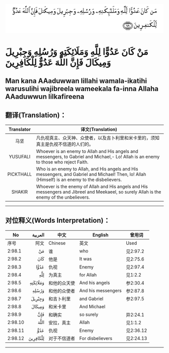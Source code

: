 ![002:098](images/002_098.gif)

#   مَنْ كَانَ عَدُوًّا لِلَّهِ وَمَلَائِكَتِهِ وَرُسُلِهِ وَجِبْرِيلَ وَمِيكَالَ فَإِنَّ اللَّهَ عَدُوٌّ لِلْكَافِرِينَ 

## Man kana AAaduwwan lillahi wamala-ikatihi warusulihi wajibreela wameekala fa-inna Allaha AAaduwwun lilkafireena

## 翻译(Translation)：

| Translator | 译文(Translation)                                            |
| :--------: | ------------------------------------------------------------ |
|    马坚    | 凡仇视真主、众天神、众使者，以及吉卜利里和米卡里的，须知真主是仇视不信道的人们的。 |
|  YUSUFALI  | Whoever is an enemy to Allah and His angels and messengers, to Gabriel and Michael,- Lo! Allah is an enemy to those who reject Faith. |
| PICKTHALL  | Who is an enemy to Allah, and His angels and His messengers, and Gabriel and Michael! Then, lo! Allah (Himself) is an enemy to the disbelievers. |
|   SHAKIR   | Whoever is the enemy of Allah and His angels and His messengers and Jibreel and Meekaeel, so surely Allah is the enemy of the unbelievers. |

---

## 对位释义(Words Interpretation)：

| No      |  العربية | 中文         | English            | 曾用词    |
| ------- | -------: | ------------ | ------------------ | --------- |
| 序号    |     阿文 | Chinese      | 英文               | Used      |
| 2:98.1  |       مَنْ | 谁           | who                | 见2:97.2  |
| 2:98.2  |      كَانَ | 他是         | It was             | 见2:75.6  |
| 2:98.3  |     عَدُوًّا | 仇视         | Enemy              | 见2:97.4  |
| 2:98.4  |      لِلَّهِ | 为真主       | for Allah          | 见1:2.2   |
| 2:98.5  | وَمَلَائِكَتِهِ | 和他的众天使 | And his angels     | 参2:30.4  |
| 2:98.6  |    وَرُسُلِهِ | 和他的众使者 | And his messengers | 参2:87.8  |
| 2:98.7  |   وَجِبْرِيلَ | 和吉卜利里   | and Gabriel        | 参2:97.5  |
| 2:98.8  |   وَمِيكَالَ | 和米卡里     | And Michael        |           |
| 2:98.9  |      فَإِنَّ | 和确实       | so surely          | 异2:24.1  |
| 2:98.10 |     اللَّهَ | 安拉，真主   | Allah              | 见1:1.2   |
| 2:98.11 |      عَدُوٌّ | 仇视         | Enemy              | 见2:36.12 |
| 2:98.12 | لِلْكَافِرِينَ | 对于不信道者 | For disbelievers   | 见2:24.13 |

---
